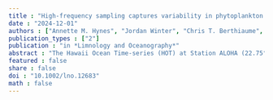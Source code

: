 ```yaml
---
title : "High-frequency sampling captures variability in phytoplankton population-specific periodicity, growth, and productivity"
date : "2024-12-01"
authors : ["Annette M. Hynes", "Jordan Winter", "Chris T. Berthiaume", "Eric Shimabukuro", "Kelsy Cain", "Angelicque White", "E. Virginia Armbrust", "François Ribalet"]
publication_types : ["2"]
publication : "in *Limnology and Oceanography*"
abstract : "The Hawaii Ocean Time-series (HOT) at Station ALOHA (22.75°N, 158°W) in the North Pacific Subtropical Gyre (NPSG) serves as a critical vantage point for observing plankton biomass production and its ecological implications. However, the HOT program's near-monthly sampling frequency does not capture shorter time scale variability in phytoplankton populations. To address this gap, we deployed the SeaFlow flow cytometer for continuous monitoring during HOT cruises from 2014 to 2021. This approach allowed us to examine variations in the surface abundance and cell carbon content of specific phytoplankton groups: the cyanobacteria Prochlorococcus, Synechococcus, and Crocosphaera as well as a range of small eukaryotic phytoplankton (≤ 5 μm). Our data showed that daily to monthly variability in Prochlorococcus and Synechococcus abundance matches seasonal and interannual variability, while small eukaryotic phytoplankton and Crocosphaera showed the highest seasonal and interannual fluctuations. The study also found that eukaryotic phytoplankton and Crocosphaera had higher median cellular growth rates (0.076 and 0.090h−1, respectively) compared to Prochlorococcus and Synechococcus (0.037 and 0.045h−1, respectively). These variances in abundance and growth rates indicate that shifts in the community structure significantly impact primary productivity in the NPSG. Our results underscore the importance of daily to monthly phytoplankton dynamics in ecosystem function and carbon cycling."
featured : false
share : false
doi : "10.1002/lno.12683"
math : false
---
```

